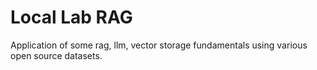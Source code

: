 # Local Lab RAG

Application of some rag, llm, vector storage fundamentals using various open source datasets.
